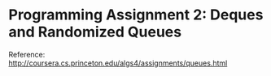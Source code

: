 # Programming Assignment 2: Deques and Randomized Queues

 Reference: http://coursera.cs.princeton.edu/algs4/assignments/queues.html
